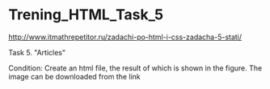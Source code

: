 # Trening_HTML_Task_5
http://www.itmathrepetitor.ru/zadachi-po-html-i-css-zadacha-5-stati/

Task 5. "Articles"

Condition: Create an html file, the result of which is shown in the figure. 
The image can be downloaded from the link
